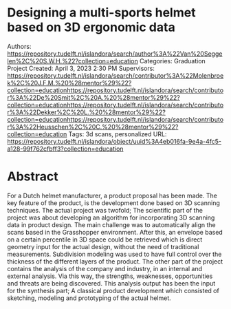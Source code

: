 # Designing a multi-sports helmet based on 3D ergonomic data

Authors: https://repository.tudelft.nl/islandora/search/author%3A%22Van%20Seggelen%2C%20S.W.H.%22?collection=education
Categories: Graduation Project
Created: April 3, 2023 2:30 PM
Supervisors: https://repository.tudelft.nl/islandora/search/contributor%3A%22Molenbroek%2C%20J.F.M.%20%28mentor%29%22?collection=educationhttps://repository.tudelft.nl/islandora/search/contributor%3A%22De%20Smit%2C%20A.%20%28mentor%29%22?collection=educationhttps://repository.tudelft.nl/islandora/search/contributor%3A%22Dekker%2C%20L.%20%28mentor%29%22?collection=educationhttps://repository.tudelft.nl/islandora/search/contributor%3A%22Heusschen%2C%20C.%20%28mentor%29%22?collection=education
Tags: 3d scans, personalized
URL: https://repository.tudelft.nl/islandora/object/uuid%3A4eb016fa-9e4a-4fc5-a128-99f762cfbff3?collection=education

# **Abstract**

For a Dutch helmet manufacturer, a product proposal has been made. The key feature of the product, is the development done based on 3D scanning techniques. The actual project was twofold; The scientific part of the project was about developing an algorithm for incorporating 3D scanning data in product design. The main challenge was to automatically align the scans based in the Grasshopper environment. After this, an envelope based on a certain percentile in 3D space could be retrieved which is direct geometry input for the actual design, without the need of traditional measurements. Subdivision modeling was used to have full control over the thickness of the different layers of the product. The other part of the project contains the analysis of the company and industry, in an internal and external analysis. Via this way, the strengths, weaknesses, opportunities and threats are being discovered. This analysis output has been the input for the synthesis part; A classical product development which consisted of sketching, modeling and prototyping of the actual helmet.